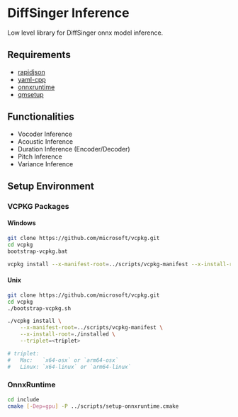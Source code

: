 # DiffSinger Inference

Low level library for DiffSinger onnx model inference.

## Requirements

+ [rapidjson](https://github.com/tencent/rapidjson)
+ [yaml-cpp](https://github.com/jbeder/yaml-cpp)
+ [onnxruntime](https://github.com/onnxruntime/onnxruntime)
+ [qmsetup](https://github.com/stdware/qmsetup)

## Functionalities

+ Vocoder Inference
+ Acoustic Inference
+ Duration Inference (Encoder/Decoder)
+ Pitch Inference
+ Variance Inference

## Setup Environment

### VCPKG Packages

#### Windows
```sh
git clone https://github.com/microsoft/vcpkg.git
cd vcpkg
bootstrap-vcpkg.bat

vcpkg install --x-manifest-root=../scripts/vcpkg-manifest --x-install-root=./installed --triplet=x64-windows
```

#### Unix
```sh
git clone https://github.com/microsoft/vcpkg.git
cd vcpkg
./bootstrap-vcpkg.sh

./vcpkg install \
    --x-manifest-root=../scripts/vcpkg-manifest \
    --x-install-root=./installed \
    --triplet=<triplet>

# triplet:
#   Mac:   `x64-osx` or `arm64-osx`
#   Linux: `x64-linux` or `arm64-linux`
```

### OnnxRuntime

```sh
cd include
cmake [-Dep=gpu] -P ../scripts/setup-onnxruntime.cmake
```